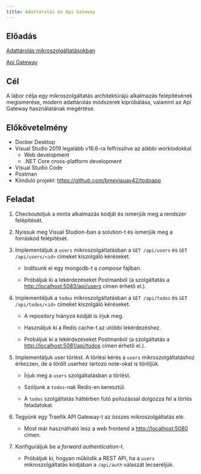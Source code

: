 ```yaml
---
title: Adattárolás és Api Gateway
---
```


## Előadás

[Adattárolás mikroszolgáltatásokban](https://www.aut.bme.hu/Upload/Course/VIAUAV42/hallgatoi_jegyzetek/04-Adatbazisok.pdf)

[Api Gateway](https://www.aut.bme.hu/Upload/Course/VIAUAV42/hallgatoi_jegyzetek/05-API%20Gateway.pdf)

## Cél

A labor célja egy mikroszolgáltatás architektúrájú alkalmazás felépítésének megismerése, modern adattárolás módszerek kipróbálása, valamint az Api Gateway használatának megértése.

## Előkövetelmény

- Docker Desktop
- Visual Studio 2019 legalább v16.6-ra felfrissítve az alábbi worklodokkal
    - Web development
    - .NET Core cross-platform development
- Visual Studio Code
- Postman
- Kiinduló projekt: <https://github.com/bmeviauav42/todoapp>

## Feladat

1. Checkoutoljuk a minta alkalmazás kódját és ismerjük meg a rendszer felépítését.

2. Nyissuk meg Visual Studion-ban a solution-t és ismerjük meg a forráskód felépítését.

3. Implementáljuk a `users` mikroszolgáltatásban a `GET /api/users` és `GET /api/users/<id>` címeket kiszolgáló kéréseket.

   - Indítsunk el egy mongodb-t a _compose_ fájlban.

   - Próbáljuk ki a lekérdezéseket Postmanból (a szolgáltatás a <http://localhost:5083/api/users> címen érhető el.).

4. Implementáljuk a `todos` mikroszolgáltatásban a `GET /api/todos` és `GET /api/todos/<id>` címeket kiszolgáló kéréseket.

   - A repository hiányzó kódját is írjuk meg.

   - Használjuk ki a Redis cache-t az utóbbi lekérdezéshez.

   - Próbáljuk ki a lekérdezéseket Postmanból (a szolgáltatás a <http://localhost:5081/api/todos> címen érhető el.).

5. Implementáljuk user törlést. A törlési kérés a `users` mikroszolgáltatáshoz érkezzen, de a törölt userhez tartozó note-okat is töröljük.

   - Írjuk meg a `users` szolgáltatásban a törlést.

   - Szóljunk a `todos`-nak Redis-en keresztül.

   - A `todos` szolgáltatás háttérben futó pollozással dolgozza fel a törlés feladatokat.

6. Tegyünk egy Traefik API Gateway-t az összes mikroszolgáltatás elé.

   - Most már használható lesz a web frontend a <http://localhost:5080> címen.

7. Konfiguráljuk be a _forward authentication_-t.

   - Próbáljuk ki, hogyan működik a REST API, ha a `users` mikroszolgáltatás kódjában a `/api/auth` válaszát lecseréljük.
